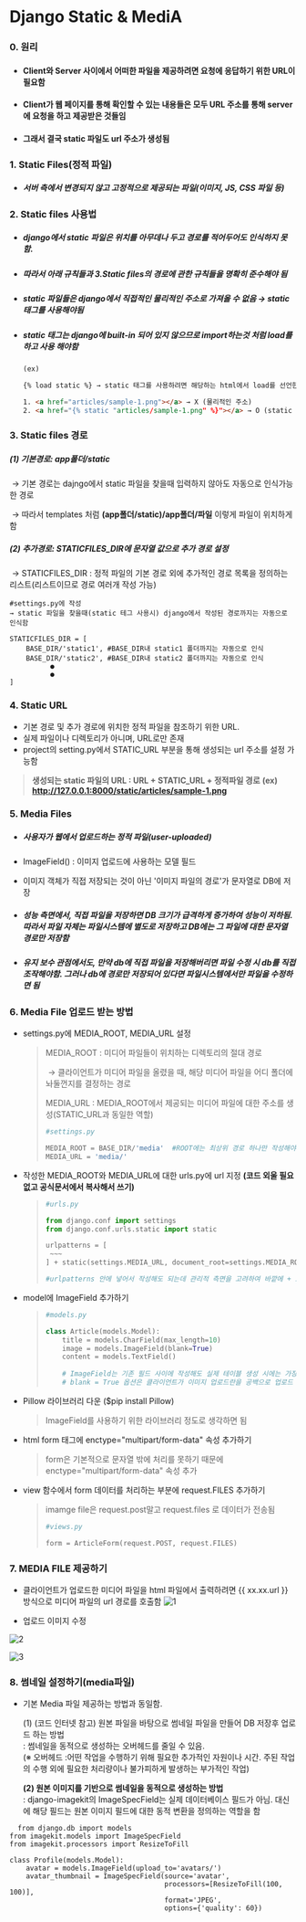 # Django Static & MediA

### 0. 원리

- #### Client와 Server 사이에서 어떠한 파일을 제공하려면 요청에 응답하기 위한 URL이 필요함

- #### Client가 웹 페이지를 통해 확인할 수 있는 내용들은 모두 URL 주소를 통해 server에 요청을 하고 제공받은 것들임

- #### 그래서 결국 static 파일도 url 주소가 생성됨

  

### 1. Static Files(정적 파일)

- ##### 서버 측에서 변경되지 않고 고정적으로 제공되는 파일(이미지, JS, CSS 파일 등)

  

### 2. Static files 사용법

- ##### django에서 static 파일은 위치를 아무데나 두고 경로를 적어두어도 인식하지 못함.

- ##### 따라서 아래 규칙들과 3.Static files의 경로에 관한 규칙들을 명확히 준수해야 됨

- ##### static 파일들은 django에서 직접적인 물리적인 주소로 가져올 수 없음 → static 태그를 사용해야됨

- ##### static 태그는 django에 built-in 되어 있지 않으므로 import하는것 처럼 load를 하고 사용 해야함

  ```html
  (ex)
  
  {% load static %} → static 태그를 사용하려면 해당하는 html에서 load를 선언한 후에 사용해야 함
  
  1. <a href="articles/sample-1.png"></a> → X (물리적인 주소)
  2. <a href="{% static "articles/sample-1.png" %}"></a> → O (static 태그)
  ```



### 3. Static files 경로

##### 	(1) 기본경로: app폴더/static 

​		→ 기본 경로는 dajngo에서 static 파일을 찾을때 입력하지 않아도 자동으로 인식가능한 경로

​		→ 따라서 templates 처럼 **(app폴더/static)/app폴더/파일** 이렇게 파일이 위치하게 함

##### 	(2) 추가경로: STATICFILES_DIR에 문자열 값으로 추가 경로 설정

​		→  STATICFILES_DIR : 정적 파일의 기본 경로 외에 추가적인 경로 목록을 정의하는 리스트(리스트이므로 경로 여러개 작성 가능)

```
#settings.py에 작성
→ static 파일을 찾을때(static 테그 사용시) django에서 작성된 경로까지는 자동으로 인식함

STATICFILES_DIR = [
	BASE_DIR/'static1', #BASE_DIR내 static1 폴더까지는 자동으로 인식
	BASE_DIR/'static2', #BASE_DIR내 static2 폴더까지는 자동으로 인식
		  ●
		  ●
]
```



### 4. Static URL

- 기본 경로 및 추가 경로에 위치한 정적 파일을 참조하기 위한 URL. 
- 실제 파일이나 디렉토리가 아니며, URL로만 존재
- project의 setting.py에서 STATIC_URL 부분을 통해 생성되는 url 주소를 설정 가능함

> **생성되는 static 파일의 URL : URL + STATIC_URL + 정적파일 경로**
> 	**(ex) http://127.0.0.1:8000/static/articles/sample-1.png** 



### 5. Media Files

- ##### 사용자가 웹에서 업로드하는 정적 파일(user-uploaded)

- ImageField() : 이미지 업로드에 사용하는 모델 필드 

- 이미지 객체가 직접 저장되는 것이 아닌 '이미지 파일의 경로'가 문자열로 DB에 저장

- ##### 성능 측면에서, 직접 파일을 저장하면 DB 크기가 급격하게 증가하여 성능이 저하됨. 따라서 파일 자체는 파일시스템에 별도로 저장하고 DB에는 그 파일에 대한 문자열 경로만 저장함

- ##### 유지 보수 관점에서도, 만약 db에 직접 파일을 저장해버리면 파일 수정 시 db를 직접 조작해야함. 그러나 db에 경로만 저장되어 있다면 파일시스템에서만 파일을 수정하면 됨



### 6. Media File 업로드 받는 방법

- settings.py에 MEDIA_ROOT, MEDIA_URL 설정

  > MEDIA_ROOT : 미디어 파일들이 위치하는 디렉토리의 절대 경로
  >
  > ​				→ 클라이언트가 미디어 파일을 올렸을 때, 해당 미디어 파일을 어디 폴더에 놔둘껀지를 결정하는 경로 
  >
  > MEDIA_URL : MEDIA_ROOT에서 제공되는 미디어 파일에 대한 주소를 생성(STATIC_URL과 동일한 역할)
  >
  > ```python
  > #settings.py
  > 
  > MEDIA_ROOT = BASE_DIR/'media'  #ROOT에는 최상위 경로 하나만 작성해야함, 최상의 경로 내에 추가 경로를 만들고 싶으면 models.py에서 ImageField에 upload_to 속성 사용
  > MEDIA_URL = 'media/'
  > ```
  >
  > 

- 작성한 MEDIA_ROOT와 MEDIA_URL에 대한 urls.py에 url  지정 **(코드 외울 필요 없고 공식문서에서 복사해서 쓰기)**

  > ```python
  > #urls.py
  > 
  > from django.conf import settings
  > from django.conf.urls.static import static
  > 
  > urlpatterns = [
  >  ~~~
  > ] + static(settings.MEDIA_URL, document_root=settings.MEDIA_ROOT)
  > 
  > #urlpatterns 안에 넣어서 작성해도 되는데 관리적 측면을 고려하여 바깥에 + 로 작성하는걸 권장함
  > ```

- model에 ImageField 추가하기

  > ```python
  > #models.py
  > 
  > class Article(models.Model):
  > 	title = models.CharField(max_length=10)
  >     image = models.ImageField(blank=True)
  > 	content = models.TextField()
  >     
  >     # ImageField는 기존 필드 사이에 작성해도 실제 테이블 생성 시에는 가장 우측(뒤)에 추가됨
  >     # blank = True 옵션은 클라이언트가 이미지 업로드란을 공백으로 업로드 해도 괜찮다는 옵션
  > ```

- Pillow 라이브러리 다운 ($pip install Pillow)

  > ImageField를 사용하기 위한 라이브러리 정도로 생각하면 됨

- html form 태그에 enctype="multipart/form-data" 속성 추가하기

  > form은 기본적으로 문자열 밖에 처리를 못하기 때문에 enctype="multipart/form-data" 속성 추가

- view 함수에서 form 데이터를 처리하는 부분에 request.FILES 추가하기

  > imamge file은 request.post말고 request.files 로 데이터가 전송됨
  >
  > ```python
  > #views.py
  > 
  > form = ArticleForm(request.POST, request.FILES)
  > ```
  >

### 7. MEDIA FILE 제공하기

- 클라이언트가 업로드한 미디어 파일을 html 파일에서 출력하려면 {{ xx.xx.url }} 방식으로 미디어 파일의 url 경로를 호출함
![1](https://github.com/JeongJonggil/TIL/assets/139416006/16355ad9-06d9-4e4f-9d27-c03746769850)


- 업로드 이미지 수정

![2](https://github.com/JeongJonggil/TIL/assets/139416006/c1368645-1c7c-424a-8bc1-2d66e288a3d3)

![3](https://github.com/JeongJonggil/TIL/assets/139416006/a5761bcb-c764-4b7b-9a6d-c42639dc0711)
  
  
### 8. 썸네일 설정하기(media파일)
  
- 기본 Media 파일 제공하는 방법과 동일함.  
  
  (1) (코드 인터넷 참고) 원본 파일을 바탕으로 썸네일 파일을 만들어 DB 저장후 업로드 하는 방법  
	:  썸네일을 동적으로 생성하는 오버헤드를 줄일 수 있음.  
  (※ 오버헤드 :어떤 작업을 수행하기 위해 필요한 추가적인 자원이나 시간. 주된 작업의 수행 외에 필요한 처리량이나 불가피하게 발생하는 부가적인 작업)

  **(2) 원본 이미지를 기반으로 썸네일을 동적으로 생성하는 방법**  
  	: django-imagekit의 ImageSpecField는 실제 데이터베이스 필드가 아님. 대신에 해당 필드는 원본 이미지 필드에 대한 동적 변환을 정의하는 역할을 함  
```
  from django.db import models
from imagekit.models import ImageSpecField
from imagekit.processors import ResizeToFill

class Profile(models.Model):
    avatar = models.ImageField(upload_to='avatars/')
    avatar_thumbnail = ImageSpecField(source='avatar',
                                      processors=[ResizeToFill(100, 100)],
                                      format='JPEG',
                                      options={'quality': 60})
```



